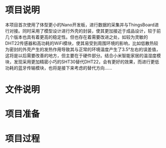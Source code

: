 # 项目说明
   
本项目首次使用了体型更小的Nano开发板，进行数据的采集并与ThingsBoard进行对接。同时采用了模型设计进行外壳的封装，使其更加接近于成品设计，较于前几个版本也具有着更高的稳定性。但也存在着需要改进之处，如较为灵敏的DHT22传感器和高功耗的WiFi模块，使其易受到周围环境的影响，比如低散热较为密封的外壳产生的发热作用导致其与正常的环境温度产生了3.5°左右的误差值，这将是以后需要改善的地方，但主要在于硬件部分。结合小米智能家居的温湿度模块，发现采用更加精密小巧的SHT30替代DHT22，会有更好的效果，而进行更低功耗的蓝牙传输模块，也将是接下来考虑的替代方向......

# 文件说明


# 项目准备


# 项目过程
